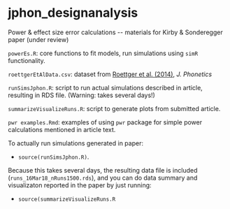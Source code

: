 # jphon_designanalysis
Power &amp; effect size error calculations -- materials for Kirby &amp; Sonderegger paper (under review)


`powerEs.R`: core functions to fit models, run simulations using `simR` functionality.

`roettgerEtAlData.csv`: dataset from [Roettger et al. (2014)](http://dx.doi.org/10.1016/j.wocn.2014.01.002), *J. Phonetics*

`runSimsJphon.R`: script to run actual simulations described in article, resulting in RDS file. (Warning: takes several days!)

`summarizeVisualizeRuns.R`: script to generate plots from submitted article.

`pwr examples.Rmd`: examples of using `pwr` package for simple power calculations mentioned in article text.


To actually run simulations generated in paper:

* `source(runSimsJphon.R)`.

Because this takes several days, the resulting data file is included (`runs_16Mar18_nRuns1500.rds`), and you can do data summary and visualizaton reported in the paper by just running:

* `source(summarizeVisualizeRuns.R`
